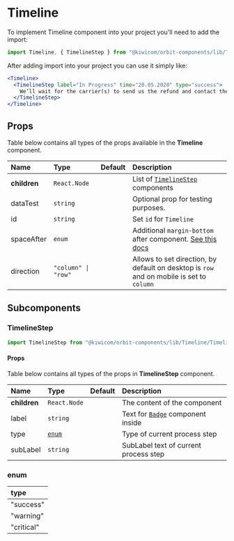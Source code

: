 # Timeline

To implement Timeline component into your project you'll need to add the import:

```jsx
import Timeline, { TimelineStep } from "@kiwicom/orbit-components/lib/Timeline";
```

After adding import into your project you can use it simply like:

```jsx
<Timeline>
  <TimelineStep label="In Progress" time="20.05.2020" type="success">
    We’ll wait for the carrier(s) to send us the refund and contact them again if necessary.
  </TimelineStep>
</Timeline>
```

## Props

Table below contains all types of the props available in the **Timeline** component.

| Name         | Type                | Default | Description                                                                                                                                                    |
| :----------- | :------------------ | :------ | :------------------------------------------------------------------------------------------------------------------------------------------------------------- |
| **children** | `React.Node`        |         | List of [`TimelineStep`](#TimelineStep) components                                                                                                             |
| dataTest     | `string`            |         | Optional prop for testing purposes.                                                                                                                            |
| id           | `string`            |         | Set `id` for `Timeline`                                                                                                                                        |
| spaceAfter   | `enum`              |         | Additional `margin-bottom` after component. [See this docs](https://github.com/kiwicom/orbit/tree/master/packages/orbit-components/src/common/getSpacingToken) |
| direction    | `"column" \| "row"` |         | Allows to set direction, by default on desktop is `row` and on mobile is set to `column`                                                                       |

## Subcomponents

### TimelineStep

```jsx
import TimelineStep from "@kiwicom/orbit-components/lib/Timeline/TimelineStep";
```

#### Props

Table below contains all types of the props in **TimelineStep** component.

| Name         | Type            | Default | Description                                                               |
| :----------- | :-------------- | :------ | :------------------------------------------------------------------------ |
| **children** | `React.Node`    |         | The content of the component                                              |
| label        | `string`        |         | Text for [`Badge`](https://orbit.kiwi/components/badge/) component inside |
| type         | [`enum`](#enum) |         | Type of current process step                                              |
| subLabel     | `string`        |         | SubLabel text of current process step                                     |

### enum

| type       |
| :--------- |
| "success"  |
| "warning"  |
| "critical" |
